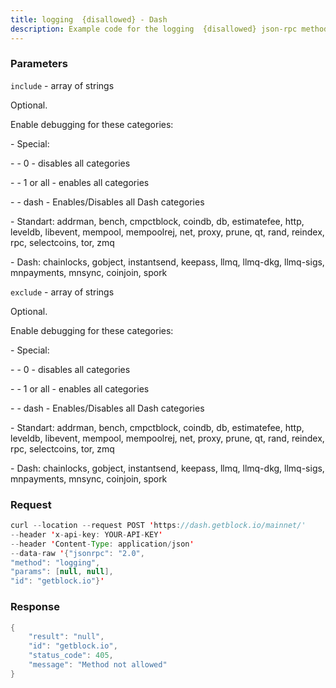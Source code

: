 ```yaml
---
title: logging  {disallowed} - Dash
description: Example code for the logging  {disallowed} json-rpc method. Сomplete guide on how to use logging  {disallowed} json-rpc in GetBlock.io Web3 documentation.
---
```


### Parameters


`include` - array of strings

Optional.

Enable debugging for these categories:

\- Special:

\- - 0 - disables all categories

\- - 1 or all - enables all categories

\- - dash - Enables/Disables all Dash categories

\- Standart: addrman, bench, cmpctblock, coindb, db, estimatefee, http,
leveldb, libevent, mempool, mempoolrej, net, proxy, prune, qt, rand,
reindex, rpc, selectcoins, tor, zmq

\- Dash: chainlocks, gobject, instantsend, keepass, llmq, llmq-dkg,
llmq-sigs, mnpayments, mnsync, coinjoin, spork

`exclude` - array of strings

Optional.

Enable debugging for these categories:

\- Special:

\- - 0 - disables all categories

\- - 1 or all - enables all categories

\- - dash - Enables/Disables all Dash categories

\- Standart: addrman, bench, cmpctblock, coindb, db, estimatefee, http,
leveldb, libevent, mempool, mempoolrej, net, proxy, prune, qt, rand,
reindex, rpc, selectcoins, tor, zmq

\- Dash: chainlocks, gobject, instantsend, keepass, llmq, llmq-dkg,
llmq-sigs, mnpayments, mnsync, coinjoin, spork

### Request

``` java
curl --location --request POST 'https://dash.getblock.io/mainnet/' 
--header 'x-api-key: YOUR-API-KEY' 
--header 'Content-Type: application/json' 
--data-raw '{"jsonrpc": "2.0",
"method": "logging",
"params": [null, null],
"id": "getblock.io"}'
```

###  Response

``` java
{
    "result": "null",
    "id": "getblock.io",
    "status_code": 405,
    "message": "Method not allowed"
}
```

